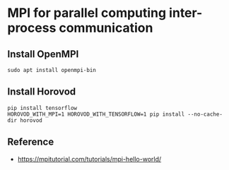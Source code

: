 # MPI for parallel computing inter-process communication

## Install OpenMPI

```shell
sudo apt install openmpi-bin
```

## Install Horovod

```shell
pip install tensorflow
HOROVOD_WITH_MPI=1 HOROVOD_WITH_TENSORFLOW=1 pip install --no-cache-dir horovod
```

## Reference

- https://mpitutorial.com/tutorials/mpi-hello-world/
